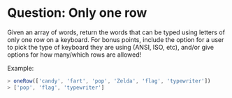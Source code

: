 # Question: Only one row

Given an array of words, return the words that can be typed using letters of only one row on a keyboard. For bonus points, include the option for a user to pick the type of keyboard they are using (ANSI, ISO, etc), and/or give options for how many/which rows are allowed!

Example:

```javascript
> oneRow(['candy', 'fart', 'pop', 'Zelda', 'flag', 'typewriter'])
> ['pop', 'flag', 'typewriter']
```
